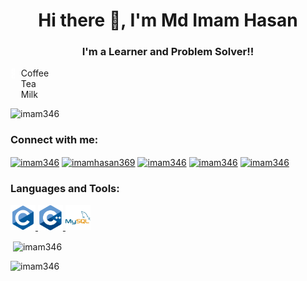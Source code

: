 <h1 align="center">Hi there 👋, I'm Md Imam Hasan</h1>
<h3 align="center">I'm a Learner and Problem Solver!!</h3>

<ul style="list-style: none; padding: 0;"> <li style="position: relative; padding-left: 1.2em;"> <span style="position: absolute; left: 0; color: white;"> 🥅 </span> Coffee </li> <li style="position: relative; padding-left: 1.2em;"> <span style="position: absolute; left: 0; color: white;"></span> Tea </li> <li style="position: relative; padding-left: 1.2em;"> <span style="position: absolute; left: 0; color: white;"></span> Milk </li> </ul>


<p align="left"> <img src="https://komarev.com/ghpvc/?username=imam346&label=Profile%20views&color=0e75b6&style=flat" alt="imam346" /> </p>

<h3 align="left">Connect with me:</h3>
<p align="left">
<a href="https://linkedin.com/in/imam346" target="blank"><img align="center" src="https://raw.githubusercontent.com/rahuldkjain/github-profile-readme-generator/master/src/images/icons/Social/linked-in-alt.svg" alt="imam346" height="30" width="40" /></a>
<a href="https://fb.com/imamhasan369" target="blank"><img align="center" src="https://raw.githubusercontent.com/rahuldkjain/github-profile-readme-generator/master/src/images/icons/Social/facebook.svg" alt="imamhasan369" height="30" width="40" /></a>
<a href="https://www.codechef.com/users/imam346" target="blank"><img align="center" src="https://cdn.jsdelivr.net/npm/simple-icons@3.1.0/icons/codechef.svg" alt="imam346" height="30" width="40" /></a>
<a href="https://codeforces.com/profile/imam346" target="blank"><img align="center" src="https://raw.githubusercontent.com/rahuldkjain/github-profile-readme-generator/master/src/images/icons/Social/codeforces.svg" alt="imam346" height="30" width="40" /></a>
<a href="https://www.leetcode.com/imam346" target="blank"><img align="center" src="https://raw.githubusercontent.com/rahuldkjain/github-profile-readme-generator/master/src/images/icons/Social/leet-code.svg" alt="imam346" height="30" width="40" /></a>
</p>

<h3 align="left">Languages and Tools:</h3>
<p align="left"> <a href="https://www.cprogramming.com/" target="_blank" rel="noreferrer"> <img src="https://raw.githubusercontent.com/devicons/devicon/master/icons/c/c-original.svg" alt="c" width="40" height="40"/> </a> <a href="https://www.w3schools.com/cpp/" target="_blank" rel="noreferrer"> <img src="https://raw.githubusercontent.com/devicons/devicon/master/icons/cplusplus/cplusplus-original.svg" alt="cplusplus" width="40" height="40"/> </a> <a href="https://www.mysql.com/" target="_blank" rel="noreferrer"> <img src="https://raw.githubusercontent.com/devicons/devicon/master/icons/mysql/mysql-original-wordmark.svg" alt="mysql" width="40" height="40"/> </a> </p>

<p>&nbsp;<img align="center" src="https://github-readme-stats.vercel.app/api?username=imam346&show_icons=true&locale=en" alt="imam346" /></p>

<p><img align="left" src="https://github-readme-stats.vercel.app/api/top-langs?username=imam346&show_icons=true&locale=en&layout=compact" alt="imam346" /></p>

